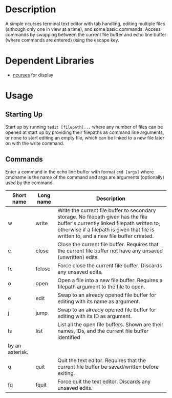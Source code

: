 # Description

A simple ncurses terminal text editor with tab handling, editing multiple files (although only one in view
at a time), and some basic commands. Access commands by swapping between the current file buffer and echo line
buffer (where commands are entered) using the escape key.


# Dependent Libraries

* [ncurses](https://invisible-island.net/ncurses/ncurses.html) for display


# Usage

## Starting Up

Start up by running `tedit [filepath]...` where any number of files can be opened at start up by
providing their filepaths as command line arguments, or none to start editing an empty file, which can
be linked to a new file later on with the write command.

## Commands

Enter a command in the echo line buffer with format `cmd [args]` where cmdname is the name of the command
and args are arguments (optionally) used by the command.

| Short name | Long name | Description |
| --- | --- | --- |
| w | write | Write the current file buffer to secondary storage. No filepath given has the file buffer's currently linked filepath written to, otherwise if a filepath is given that file is written to, and a new file buffer created. |
| c | close | Close the current file buffer. Requires that the current file buffer not have any unsaved (unwritten) edits. |
| fc | fclose | Force close the current file buffer. Discards any unsaved edits. |
| o | open | Open a file into a new file buffer. Requires a filepath argument to the file to open. |
| e | edit | Swap to an already opened file buffer for editing with its name as argument. |
| j | jump | Swap to an already opened file buffer for editing with its ID as argument. |
| ls | list | List all the open file buffers. Shown are their names, IDs, and the current file buffer identified
by an asterisk. |
| q | quit | Quit the text editor. Requires that the current file buffer be saved/written before exiting. |
| fq | fquit | Force quit the text editor. Discards any unsaved edits. |


